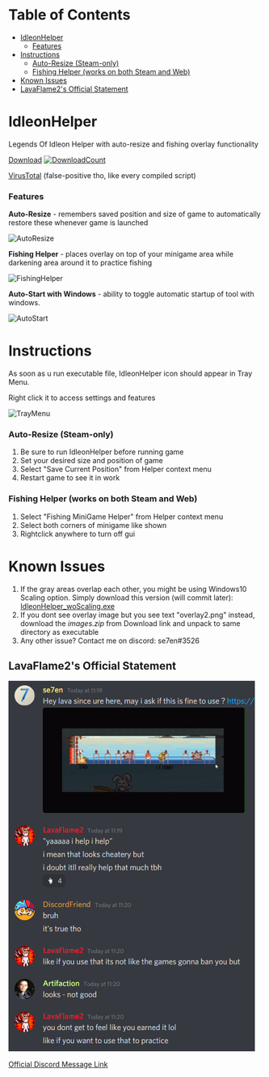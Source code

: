 # Table of Contents
- [IdleonHelper](#idleonhelper)
    + [Features](#features)
- [Instructions](#instructions)
    + [Auto-Resize (Steam-only)](#auto-resize--steam-only-)
    + [Fishing Helper (works on both Steam and Web)](#fishing-helper--works-on-both-steam-and-web-)
- [Known Issues](#known-issues)
- [LavaFlame2's Official Statement](#lavaflame2s-official-statement)

# IdleonHelper
Legends Of Idleon Helper with auto-resize and fishing overlay functionality

[Download](https://github.com/se7enek/IdleonHelper/releases/tag/v.1.0.0)    [![DownloadCount](https://img.shields.io/github/downloads/se7enek/IdleonHelper/total.svg)](https://github.com/se7enek/IdleonHelper/releases/tag/v.1.0.0)

[VirusTotal](https://www.virustotal.com/gui/file/0f9c17bafcb61b6cfb7426aa52287ad433924dd3668db8676455a17d6b4f6081/detection) (false-positive tho, like every compiled script)


### Features


**Auto-Resize** - remembers saved position and size of game to automatically restore these whenever game is launched

![AutoResize](https://i.imgur.com/FMV2YOP.gif)

**Fishing Helper** - places overlay on top of your minigame area while darkening area around it to practice fishing

![FishingHelper](https://i.imgur.com/VzhVHag.gif)

**Auto-Start with Windows** - ability to toggle automatic startup of tool with windows.

![AutoStart](https://i.imgur.com/MyGHC6H.png)


# Instructions

As soon as u run executable file, IdleonHelper icon should appear in Tray Menu.

Right click it to access settings and features

![TrayMenu](https://i.imgur.com/0g6cHnf.png)

### Auto-Resize (Steam-only)
1) Be sure to run IdleonHelper before running game
2) Set your desired size and position of game
3) Select "Save Current Position" from Helper context menu
4) Restart game to see it in work

### Fishing Helper (works on both Steam and Web)
1) Select "Fishing MiniGame Helper" from Helper context menu
2) Select both corners of minigame like shown
3) Rightclick anywhere to turn off gui


# Known Issues

1) If the gray areas overlap each other, you might be using Windows10 Scaling option. Simply download this version (will commit later): [IdleonHelper_woScaling.exe](https://github.com/se7enek/IdleonHelper/releases/download/v.1.0.0/IdleonHelper_woScaling.exe)
2) If you dont see overlay image but you see text "overlay2.png" instead, download the *images.zip* from Download link and unpack to same directory as executable
3) Any other issue? Contact me on discord: se7en#3526



## LavaFlame2's Official Statement

![LavaStatement](https://github.com/se7enek/IdleonHelper/blob/main/LavaFlame2_Statement.png?raw=true)

[Official Discord Message Link](https://discord.com/channels/437797104786604034/738868424813445172/861536797221715968)
